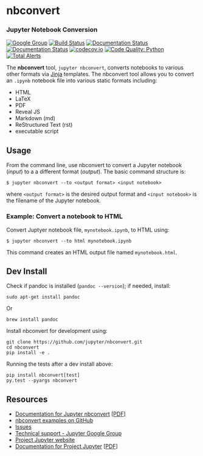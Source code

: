 # nbconvert
### Jupyter Notebook Conversion

[![Google Group](https://img.shields.io/badge/-Google%20Group-lightgrey.svg)](https://groups.google.com/forum/#!forum/jupyter)
[![Build Status](https://travis-ci.org/jupyter/nbconvert.svg?branch=master)](https://travis-ci.org/jupyter/nbconvert)
[![Documentation Status](https://readthedocs.org/projects/nbconvert/badge/?version=latest)](https://nbconvert.readthedocs.io/en/latest/?badge=latest)
[![Documentation Status](https://readthedocs.org/projects/nbconvert/badge/?version=stable)](http://nbconvert.readthedocs.io/en/stable/?badge=stable)
[![codecov.io](https://codecov.io/github/jupyter/nbconvert/coverage.svg?branch=master)](https://codecov.io/github/jupyter/nbconvert?branch=master)
[![Code Quality: Python](https://img.shields.io/lgtm/grade/python/g/jupyter/nbconvert.svg?logo=lgtm&logoWidth=18)](https://lgtm.com/projects/g/jupyter/nbconvert/context:python)
[![Total Alerts](https://img.shields.io/lgtm/alerts/g/jupyter/nbconvert.svg?logo=lgtm&logoWidth=18)](https://lgtm.com/projects/g/jupyter/nbconvert/alerts)


The **nbconvert** tool, `jupyter nbconvert`, converts notebooks to various other
formats via [Jinja][] templates. The nbconvert tool allows you to convert an
`.ipynb` notebook file into various static formats including:

* HTML
* LaTeX
* PDF
* Reveal JS
* Markdown (md)
* ReStructured Text (rst)
* executable script


## Usage

From the command line, use nbconvert to convert a Jupyter notebook (*input*) to a
a different format (*output*). The basic command structure is:

    $ jupyter nbconvert --to <output format> <input notebook>

where `<output format>` is the desired output format and `<input notebook>` is the
filename of the Jupyter notebook.

### Example: Convert a notebook to HTML

Convert Juptyer notebook file, `mynotebook.ipynb`, to HTML using:

    $ jupyter nbconvert --to html mynotebook.ipynb

This command creates an HTML output file named `mynotebook.html`.

## Dev Install
Check if pandoc is installed (``pandoc --version``); if needed, install:

```
sudo apt-get install pandoc
```

Or

```
brew install pandoc
```

Install nbconvert for development using:

```
git clone https://github.com/jupyter/nbconvert.git
cd nbconvert
pip install -e .
```

Running the tests after a dev install above:

```
pip install nbconvert[test]
py.test --pyargs nbconvert
```


## Resources

- [Documentation for Jupyter nbconvert](https://nbconvert.readthedocs.io/en/latest/)
  [[PDF](https://media.readthedocs.org/pdf/nbconvert/latest/nbconvert.pdf)]
- [nbconvert examples on GitHub](https://github.com/jupyter/nbconvert-examples)
- [Issues](https://github.com/jupyter/nbconvert/issues)
- [Technical support - Jupyter Google Group](https://groups.google.com/forum/#!forum/jupyter)
- [Project Jupyter website](https://jupyter.org)
- [Documentation for Project Jupyter](https://jupyter.readthedocs.io/en/latest/index.html)
  [[PDF](https://media.readthedocs.org/pdf/jupyter/latest/jupyter.pdf)]


[Jinja]: http://jinja.pocoo.org/

